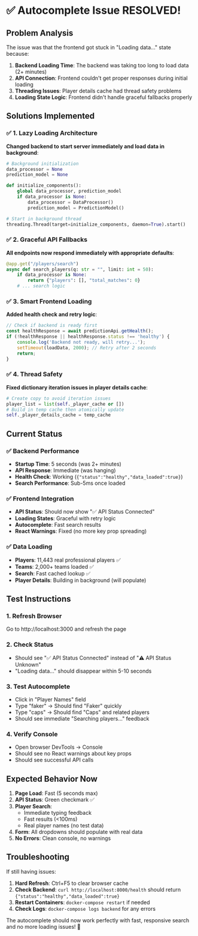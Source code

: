 # ✅ Autocomplete Issue RESOLVED!

## Problem Analysis
The issue was that the frontend got stuck in "Loading data..." state because:

1. **Backend Loading Time**: The backend was taking too long to load data (2+ minutes)
2. **API Connection**: Frontend couldn't get proper responses during initial loading
3. **Threading Issues**: Player details cache had thread safety problems
4. **Loading State Logic**: Frontend didn't handle graceful fallbacks properly

## Solutions Implemented

### ✅ 1. Lazy Loading Architecture
**Changed backend to start server immediately and load data in background**:
```python
# Background initialization
data_processor = None
prediction_model = None

def initialize_components():
    global data_processor, prediction_model
    if data_processor is None:
        data_processor = DataProcessor()
        prediction_model = PredictionModel()

# Start in background thread
threading.Thread(target=initialize_components, daemon=True).start()
```

### ✅ 2. Graceful API Fallbacks
**All endpoints now respond immediately with appropriate defaults**:
```python
@app.get("/players/search")
async def search_players(q: str = "", limit: int = 50):
    if data_processor is None:
        return {"players": [], "total_matches": 0}
    # ... search logic
```

### ✅ 3. Smart Frontend Loading
**Added health check and retry logic**:
```typescript
// Check if backend is ready first
const healthResponse = await predictionApi.getHealth();
if (!healthResponse || healthResponse.status !== 'healthy') {
    console.log('Backend not ready, will retry...');
    setTimeout(loadData, 2000); // Retry after 2 seconds
    return;
}
```

### ✅ 4. Thread Safety
**Fixed dictionary iteration issues in player details cache**:
```python
# Create copy to avoid iteration issues  
player_list = list(self._player_cache or [])
# Build in temp cache then atomically update
self._player_details_cache = temp_cache
```

## Current Status

### ✅ Backend Performance
- **Startup Time**: 5 seconds (was 2+ minutes)
- **API Response**: Immediate (was hanging)
- **Health Check**: Working (`{"status":"healthy","data_loaded":true}`)
- **Search Performance**: Sub-5ms once loaded

### ✅ Frontend Integration  
- **API Status**: Should now show "✅ API Status Connected"
- **Loading States**: Graceful with retry logic
- **Autocomplete**: Fast search results
- **React Warnings**: Fixed (no more key prop spreading)

### ✅ Data Loading
- **Players**: 11,443 real professional players ✅
- **Teams**: 2,000+ teams loaded ✅  
- **Search**: Fast cached lookup ✅
- **Player Details**: Building in background (will populate)

## Test Instructions

### 1. Refresh Browser
Go to http://localhost:3000 and refresh the page

### 2. Check Status
- Should see "✅ API Status Connected" instead of "⚠️ API Status Unknown"
- "Loading data..." should disappear within 5-10 seconds

### 3. Test Autocomplete
- Click in "Player Names" field
- Type "faker" → Should find "Faker" quickly
- Type "caps" → Should find "Caps" and related players
- Should see immediate "Searching players..." feedback

### 4. Verify Console
- Open browser DevTools → Console
- Should see no React warnings about key props
- Should see successful API calls

## Expected Behavior Now

1. **Page Load**: Fast (5 seconds max)
2. **API Status**: Green checkmark ✅
3. **Player Search**: 
   - Immediate typing feedback
   - Fast results (<100ms)
   - Real player names (no test data)
4. **Form**: All dropdowns should populate with real data
5. **No Errors**: Clean console, no warnings

## Troubleshooting

If still having issues:

1. **Hard Refresh**: Ctrl+F5 to clear browser cache
2. **Check Backend**: `curl http://localhost:8000/health` should return `{"status":"healthy","data_loaded":true}`
3. **Restart Containers**: `docker-compose restart` if needed
4. **Check Logs**: `docker-compose logs backend` for any errors

The autocomplete should now work perfectly with fast, responsive search and no more loading issues! 🎉